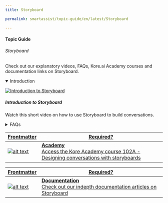 ```yaml
---
title: Storyboard

permalink: smartassist/topic-guide/en/latest/Storyboard

---
```

#### Topic Guide
###### Storyboard

   Check out our explanatory videos, FAQs, Kore.ai Academy courses and documentation links on Storyboard.
    
<details class="introduction-video" open>
  <summary>Introduction
  </summary>
  
   [![Introduction to Storyboard](images/VideoCoverImage.png)](https://drive.google.com/file/d/1ICMkN5MYkXrZ44SGaXgU9srWdFUBKU8I/preview)

  ##### Introduction to Storyboard
  Watch this short video on how to use Storyboard to build conversations. 

</details>

<details>
  <summary>FAQs
  </summary>

  <a class="doc-link" target="_blank" href="https://developer.kore.ai/docs/bots/bot-builder-tool/bot-creation/storyboard/">
 
  What is Storyboard?

</a>

<a class="doc-link" target="_blank" href="https://developer.kore.ai/docs/bots/bot-builder-tool/knowledge-task/knowledge-ontology/">
 
  What are FAQs?

</a>
<a class="doc-link" target="_blank" href="https://developer.kore.ai/docs/bots/bot-builder-tool/dialog-task/dialog-tasks/">
 
  What are Dialog Tasks?   


<a class="doc-link" target="_blank" href="https://developer.kore.ai/docs/bots/bot-builder-tool/bot-creation/storyboard/#Scenes">

  What are Mock Scenes?

</a>


</details>



<a class="doc-link" target="_blank" href="https://academy.kore.ai/learningpath/course-102---designing-conversation-flows">
 

| Frontmatter | Required? |
|-------------|-------------|
| ![alt text](images/docIcon.svg "Title") | **Academy**  <br /> Access the Kore Academy course 102A - Designing conversations with storyboards | 


</a>


<a class="doc-link" target="_blank" href="https://developer.kore.ai/docs/bots/bot-builder-tool/bot-creation/storyboard/">
 

| Frontmatter | Required? |
|-------------|-------------|
| ![alt text](images/docIcon.svg "Title") | **Documentation**  <br /> Check out our indepth documentation articles on Storyboard | 


</a>
